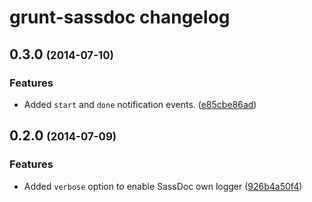 # grunt-sassdoc changelog

## 0.3.0 <span style="font-size: .8em">(2014-07-10)</span>

### Features

* Added `start` and `done` notification events.
([e85cbe86ad](https://github.com/SassDoc/grunt-sassdoc/commit/e85cbe86ad803ca228a4944266a24935c2ce1133))

## 0.2.0 <span style="font-size: .8em">(2014-07-09)</span>

### Features

* Added `verbose` option to enable SassDoc own logger
([926b4a50f4](https://github.com/SassDoc/grunt-sassdoc/commit/926b4a50f4b60d765b8422d0c0c683fc7fc99b90))
